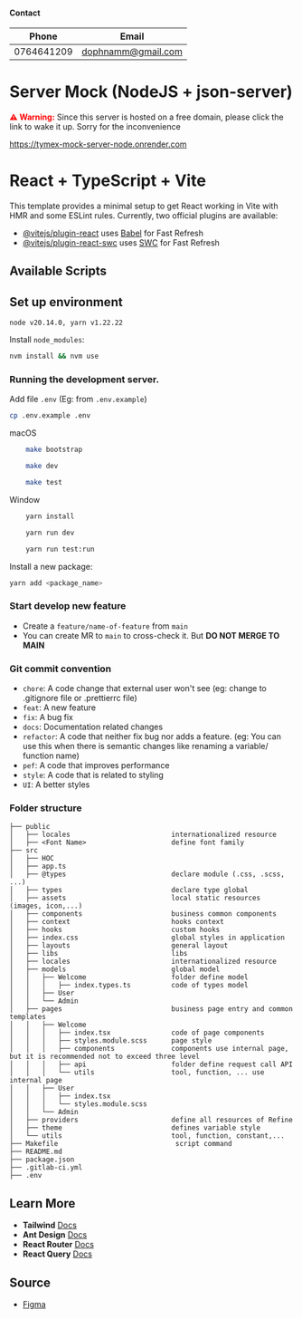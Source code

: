 #### Contact

| Phone      | Email              |
| ---------- | ------------------ |
| 0764641209 | dophnamm@gmail.com |

# Server Mock (NodeJS + json-server)

<span style="color: red; font-weight: bold;">⚠️ Warning:</span> Since this server is hosted on a free domain, please click the link to wake it up. Sorry for the inconvenience

https://tymex-mock-server-node.onrender.com

# React + TypeScript + Vite

This template provides a minimal setup to get React working in Vite with HMR and some ESLint rules.
Currently, two official plugins are available:

- [@vitejs/plugin-react](https://github.com/vitejs/vite-plugin-react/blob/main/packages/plugin-react/README.md) uses [Babel](https://babeljs.io/) for Fast Refresh
- [@vitejs/plugin-react-swc](https://github.com/vitejs/vite-plugin-react-swc) uses [SWC](https://swc.rs/) for Fast Refresh

## Available Scripts

## Set up environment

`node v20.14.0, yarn v1.22.22`

Install `node_modules`:

```bash
nvm install && nvm use
```

### Running the development server.

Add file `.env` (Eg: from `.env.example`)

```bash
cp .env.example .env
```

macOS

```bash
    make bootstrap
```

```bash
    make dev
```

```bash
    make test
```

Window

```bash
    yarn install
```

```bash
    yarn run dev
```

```bash
    yarn run test:run
```

Install a new package:

```bash
yarn add <package_name>
```

### Start develop new feature

- Create a `feature/name-of-feature` from `main`
- You can create MR to `main` to cross-check it. But **DO NOT MERGE TO MAIN**

### Git commit convention

- `chore`: A code change that external user won't see (eg: change to .gitignore file or .prettierrc file)
- `feat`: A new feature
- `fix`: A bug fix
- `docs`: Documentation related changes
- `refactor`: A code that neither fix bug nor adds a feature. (eg: You can use this when there is semantic changes like renaming a variable/ function name)
- `pef`: A code that improves performance
- `style`: A code that is related to styling
- `UI`: A better styles

### Folder structure

```markup
├── public
│   ├── locales                         internationalized resource
│   ├── <Font Name>                     define font family
├── src
│   ├── HOC
│   ├── app.ts
│   ├── @types                          declare module (.css, .scss, ...)
│   ├── types                           declare type global
│   ├── assets                          local static resources (images, icon,...)
│   ├── components                      business common components
│   ├── context                         hooks context
│   ├── hooks                           custom hooks
│   ├── index.css                       global styles in application
│   ├── layouts                         general layout
│   ├── libs                            libs
│   ├── locales                         internationalized resource
│   ├── models                          global model
│   │   ├── Welcome                     folder define model
│   │   │   ├── index.types.ts          code of types model
│   │   ├── User
│   │   └── Admin
│   ├── pages                           business page entry and common templates
│   │   ├── Welcome
│   │   │   ├── index.tsx               code of page components
│   │   │   ├── styles.module.scss      page style
│   │   │   ├── components              components use internal page, but it is recommended not to exceed three level
│   │   │   ├── api                     folder define request call API
│   │   │   └── utils                   tool, function, ... use internal page
│   │   ├── User
│   │   │   ├── index.tsx
│   │   │   └── styles.module.scss
│   │   └── Admin
│   ├── providers                       define all resources of Refine
│   ├── theme                           defines variable style
│   └── utils                           tool, function, constant,...
├── Makefile                             script command
├── README.md
├── package.json
├── .gitlab-ci.yml
├── .env
```

## Learn More

- **Tailwind** [Docs](https://tailwindcss.com/docs)
- **Ant Design** [Docs](https://refine.dev/docs/ui-frameworks/antd/tutorial/)
- **React Router** [Docs](https://refine.dev/docs/core/providers/router-provider/)
- **React Query** [Docs](https://tanstack.com/query/v3/docs/framework/react/overview)

## Source

- [Figma](https://www.figma.com/design/5vYZWIUgTNJ1Ud7RfV2zq4/Untitled?node-id=1-163&t=yyG8ZlLoVnuryjCy-0)
